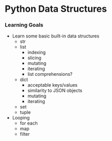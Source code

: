 # Python Data Structures

### Learning Goals
- Learn some basic built-in data structures
    - str
    - list
        - indexing
        - slicing
        - mutating
        - iterating
        - list comprehensions?
    - dict
        - acceptable keys/values
        - similarity to JSON objects
        - mutating
        - iterating
    - set
    - tuple
- Looping
    - for each
    - map
    - filter